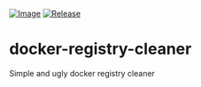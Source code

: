 [![Image](https://github.com/ataraskov/docker-registry-cleaner/actions/workflows/image.yml/badge.svg)](https://github.com/ataraskov/docker-registry-cleaner/actions/workflows/image.yml) [![Release](https://github.com/ataraskov/docker-registry-cleaner/actions/workflows/release.yml/badge.svg)](https://github.com/ataraskov/docker-registry-cleaner/actions/workflows/release.yml)

# docker-registry-cleaner
Simple and ugly docker registry cleaner

